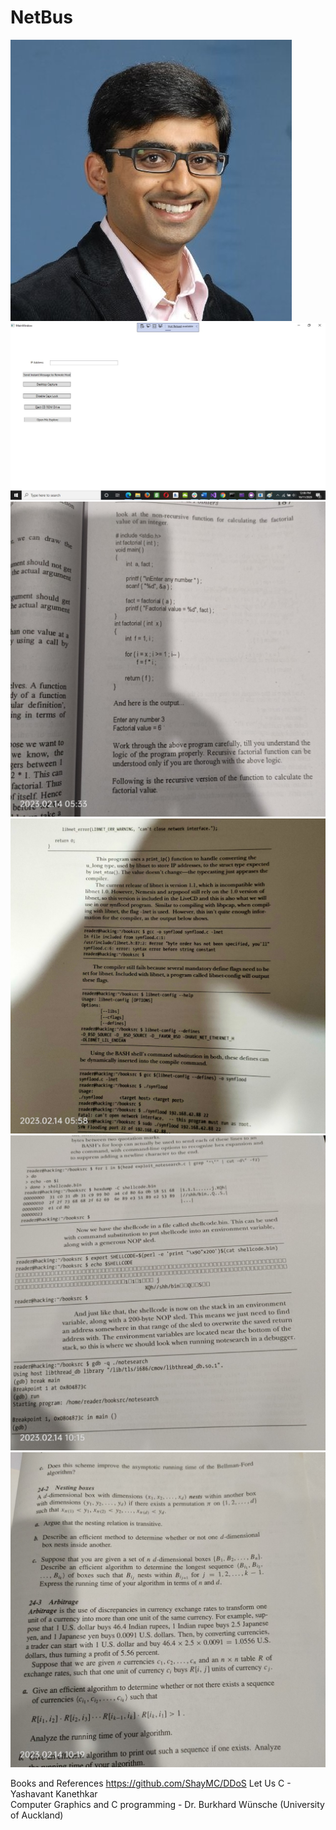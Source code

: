 # NetBus
 
   ![Test](https://github.com/mosesnova/NetBus/blob/main/sripthy.jpeg)
 ![Test](https://github.com/mosesnova/NetBus/blob/main/NetBus.jpg)
  ![Test](https://github.com/mosesnova/NetBus/blob/main/fac.jpg)
   ![Test](https://github.com/mosesnova/NetBus/blob/main/erick.jpg)
      ![Test](https://github.com/mosesnova/NetBus/blob/main/countermeasure.jpg)
       ![Test](https://github.com/mosesnova/NetBus/blob/main/knuthmorrisonpratt.jpg)
 
 
 Books and References
 https://github.com/ShayMC/DDoS
 Let Us C - Yashavant Kanethkar <br />
 Computer Graphics and C programming - Dr. Burkhard Wünsche (University of Auckland)
